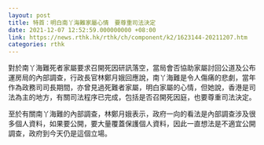 ```yaml
---
layout: post
title: 特首：明白南丫海難家屬心情　要尊重司法決定
date: 2021-12-07 12:52:59.000000000 +08:00
link: https://news.rthk.hk/rthk/ch/component/k2/1623144-20211207.htm
categories: rthk
---
```


對於南丫海難死者家屬要求召開死因研訊落空，當局會否協助家屬討回公道及公布運房局的內部調查，行政長官林鄭月娥回應說，南丫海難是令人傷痛的悲劇，當年作為政務司司長期間，亦曾見過死難者家屬，明白家屬的心情，但她說，香港是司法為主的地方，有關司法程序已完成，包括是否召開死因庭，也要尊重司法決定。

至於有關南丫海難的內部調查，林鄭月娥表示，政府一向的看法是內部調查涉及很多個人資料，如果要公開，要大量覆蓋保護個人資料，因此一直想法是不適宜公開調查，政府到今天仍是這個立場。
